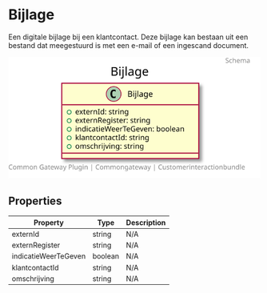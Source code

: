 # Bijlage

Een digitale bijlage bij een klantcontact. Deze bijlage kan bestaan uit een bestand dat meegestuurd is met een e-mail of een ingescand document.

![Class Diagram](docs/schema/klant.bijlage.svg)

## Properties

| Property | Type | Description |
|----------|------|-------------|
| externId | string | N/A |
| externRegister | string | N/A |
| indicatieWeerTeGeven | boolean | N/A |
| klantcontactId | string | N/A |
| omschrijving | string | N/A |
